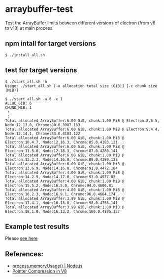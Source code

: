 # arraybuffer-test

Test the ArrayBuffer limits between different versions of electron (from v8 to v18) at main process.

## npm intall for target versions
~~~
$ ./install_all.sh
~~~

## test for target versions
~~~
$ ./start_all.sh -h
Usage: ./start_all.sh [-a allocation total size (GiB)] [-c chunk size (MiB)]

$ ./start_all.sh -a 6 -c 1
ALLOC_GIB: 6
CHUNK_MIB: 1
 :
 :
Total allocated ArrayBuffer:6.00 GiB, chunk:1.00 MiB @ Electron:8.5.5, Node:12.13.0, Chrome:80.0.3987.163
Total allocated ArrayBuffer:6.00 GiB, chunk:1.00 MiB @ Electron:9.4.4, Node:12.14.1, Chrome:83.0.4103.122
Total allocated ArrayBuffer:6.00 GiB, chunk:1.00 MiB @ Electron:10.4.7, Node:12.16.3, Chrome:85.0.4183.121
Total allocated ArrayBuffer:6.00 GiB, chunk:1.00 MiB @ Electron:11.5.0, Node:12.18.3, Chrome:87.0.4280.141
Total allocated ArrayBuffer:6.00 GiB, chunk:1.00 MiB @ Electron:12.2.3, Node:14.16.0, Chrome:89.0.4389.128
Total allocated ArrayBuffer:6.00 GiB, chunk:1.00 MiB @ Electron:13.6.9, Node:14.16.0, Chrome:91.0.4472.164
Total allocated ArrayBuffer:4.00 GiB, chunk:1.00 MiB @ Electron:14.2.9, Node:14.17.0, Chrome:93.0.4577.82
Total allocated ArrayBuffer:4.00 GiB, chunk:1.00 MiB @ Electron:15.5.2, Node:16.5.0, Chrome:94.0.4606.81
Total allocated ArrayBuffer:4.00 GiB, chunk:1.00 MiB @ Electron:16.2.3, Node:16.9.1, Chrome:96.0.4664.174
Total allocated ArrayBuffer:3.99 GiB, chunk:1.00 MiB @ Electron:17.4.1, Node:16.13.0, Chrome:98.0.4758.141
Total allocated ArrayBuffer:3.99 GiB, chunk:1.00 MiB @ Electron:18.1.0, Node:16.13.2, Chrome:100.0.4896.127
~~~

## Example test results
Please [see here](results/README.md)

## References:
- [process.memoryUsage() | Node.js](https://nodejs.org/api/process.html#processmemoryusage)
- [Pointer Compression in V8](https://v8.dev/blog/pointer-compression)
